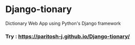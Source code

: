 # Django-tionary
Dictionary Web App using Python's Django framework
### Try : https://paritosh-j.github.io/Django-tionary/
